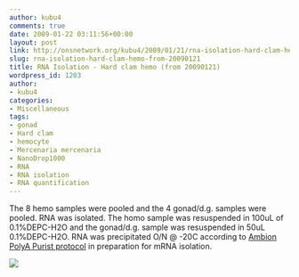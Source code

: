 ```yaml
---
author: kubu4
comments: true
date: 2009-01-22 03:11:56+00:00
layout: post
link: http://onsnetwork.org/kubu4/2009/01/21/rna-isolation-hard-clam-hemo-from-20090121/
slug: rna-isolation-hard-clam-hemo-from-20090121
title: RNA Isolation - Hard clam hemo (from 20090121)
wordpress_id: 1203
author:
- kubu4
categories:
- Miscellaneous
tags:
- gonad
- Hard clam
- hemocyte
- Mercenaria mercenaria
- NanoDrop1000
- RNA
- RNA isolation
- RNA quantification
---
```


The 8 hemo samples were pooled and the 4 gonad/d.g. samples were pooled. RNA was isolated. The homo sample was resuspended in 100uL of 0.1%DEPC-H2O and the gonad/d.g. sample was resuspended in 50uL 0.1%DEPC-H2O. RNA was precipitated O/N @ -20C according to [Ambion PolyA Purist protocol](http://aquacul4.fish.washington.edu/Protocols:Information%20Sheets/Commercial%20Protocols:Manuals/Ambion%20-%20MicroPoly%28A%29Purist%20Kit.pdf) in preparation for mRNA isolation.

![](http://eagle.fish.washington.edu/Arabidopsis/RNA%20Spec%20Readings/20090121%20RNA%20SJW.png)

